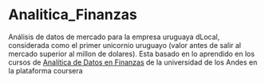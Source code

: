 # Analitica_Finanzas

Análisis de datos de mercado para la empresa uruguaya dLocal, considerada como el primer unicornio uruguayo (valor antes de salir al mercado superior al millon de dolares). Esta basado en lo aprendido en los cursos de [Analítica de Datos en Finanzas](https://www.coursera.org/specializations/analitica-de-datos-en-finanzas) de la universidad de los Andes en la plataforma coursera
